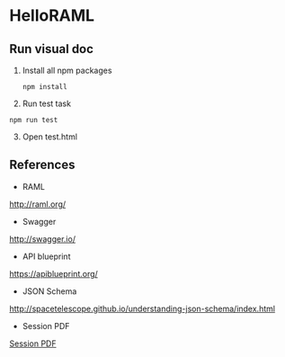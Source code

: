 # HelloRAML

## Run visual doc

1. Install all npm packages

	`npm install`
	
2. Run test task

  `npm run test`
  
3. Open test.html 


## References

- RAML

http://raml.org/

- Swagger

http://swagger.io/

- API blueprint

https://apiblueprint.org/

- JSON Schema

http://spacetelescope.github.io/understanding-json-schema/index.html

- Session PDF

[Session PDF](https://github.com/Tony---Zhang/HelloRAML/blob/master/doc/RAML.pdf)
